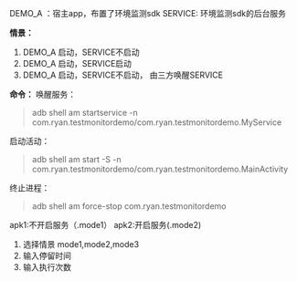 DEMO\_A ：宿主app，布置了环境监测sdk
SERVICE: 环境监测sdk的后台服务

**情景：**

1. DEMO\_A 启动，SERVICE不启动
2. DEMO\_A 启动，SERVICE启动
3. DEMO\_A 启动，SERVICE不启动， 由三方唤醒SERVICE

**命令：**
唤醒服务：
>adb shell am startservice -n com.ryan.testmonitordemo/com.ryan.testmonitordemo.MyService

启动活动：

>adb shell am start -S -n com.ryan.testmonitordemo/com.ryan.testmonitordemo.MainActivity


终止进程：
>adb shell am force-stop com.ryan.testmonitordemo

apk1:不开启服务（.mode1）
apk2:开启服务(.mode2)

1. 选择情景 mode1,mode2,mode3
2. 输入停留时间
3. 输入执行次数